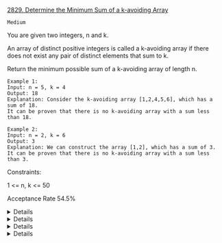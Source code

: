 [2829. Determine the Minimum Sum of a k-avoiding Array](https://leetcode.com/problems/determine-the-minimum-sum-of-a-k-avoiding-array/description/)

`Medium`

You are given two integers, n and k.

An array of distinct positive integers is called a k-avoiding array if there does not exist any pair of distinct elements that sum to k.

Return the minimum possible sum of a k-avoiding array of length n.

```
Example 1:
Input: n = 5, k = 4
Output: 18
Explanation: Consider the k-avoiding array [1,2,4,5,6], which has a sum of 18.
It can be proven that there is no k-avoiding array with a sum less than 18.

Example 2:
Input: n = 2, k = 6
Output: 3
Explanation: We can construct the array [1,2], which has a sum of 3.
It can be proven that there is no k-avoiding array with a sum less than 3.
``` 

Constraints:

1 <= n, k <= 50

Acceptance Rate
54.5%

<details>
<sumamry>Hint 1</sumamry>

Try to start with the smallest possible integers.

</details>
<details>
<sumamry>Hint 2</sumamry>

Check if the current number can be added to the array.

</details>
<details>
<sumamry>Hint 3</sumamry>

To check if the current number can be added, keep track of already added numbers in a set.

</details>
<details>
<sumamry>Hint 4</sumamry>

If the number i is added to the array, then i + k can not be added.

</details>